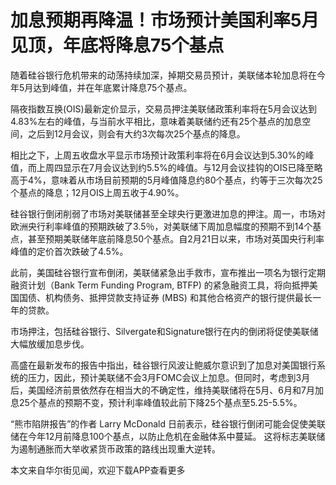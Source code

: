 # 加息预期再降温！市场预计美国利率5月见顶，年底将降息75个基点

随着硅谷银行危机带来的动荡持续加深，掉期交易员预计，美联储本轮加息将在今年5月达到峰值，并在年底累计降息75个基点。

隔夜指数互换(OIS)最新定价显示，交易员押注美联储政策利率将在5月会议达到4.83%左右的峰值，与当前水平相比，意味着美联储约还有25个基点的加息空间，之后到12月会议，则会有大约3次每次25个基点的降息。

相比之下，上周五收盘水平显示市场预计政策利率将在6月会议达到5.30%的峰值，而上周四显示在7月会议达到约5.5%的峰值。与12月会议挂钩的OIS已降至略高于4%，意味着从市场目前预期的5月峰值降息约80个基点，约等于三次每次25个基点的降息；12月OIS上周五收于4.90%。

硅谷银行倒闭削弱了市场对美联储甚至全球央行更激进加息的押注。周一，市场对欧洲央行利率峰值的预期跌破了3.5％，对美联储下周加息幅度的预期不到14个基点，甚至预期美联储年底前降息50个基点。自2月21日以来，市场对英国央行利率峰值的定价首次跌破了4.5%。

此前，美国硅谷银行宣布倒闭，美联储紧急出手救市，宣布推出一项名为银行定期融资计划（Bank Term Funding Program, BTFP)
的紧急融资工具，将向抵押美国国债、机构债务、抵押贷款支持证券 (MBS) 和其他合格资产的银行提供最长一年的贷款。

市场押注，包括硅谷银行、Silvergate和Signature银行在内的倒闭将促使美联储大幅放缓加息步伐。

高盛在最新发布的报告中指出，硅谷银行风波让鲍威尔意识到了加息对美国银行系统的压力，因此，预计美联储不会3月FOMC会议上加息。但同时，考虑到3月后，美国经济前景依然存在相当大的不确定性，维持美联储将在5月、6月和7月加息25个基点的预期不变，预计利率峰值较此前下降25个基点至5.25-5.5%。

“熊市陷阱报告”的作者 Larry McDonald 日前表示，硅谷银行倒闭可能会促使美联储在今年12月前降息100个基点，以防止危机在金融体系中蔓延。
这将标志美联储为遏制通胀而大举收紧货币政策的路线出现重大逆转。

本文来自华尔街见闻，欢迎下载APP查看更多

